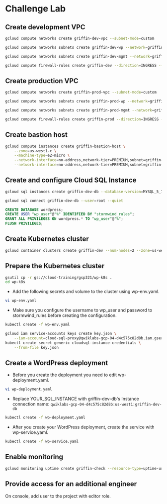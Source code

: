 # Challenge Lab

## Create development VPC

```bash
gcloud compute networks create griffin-dev-vpc --subnet-mode=custom
```

```bash
gcloud compute networks subnets create griffin-dev-wp --network=griffin-dev-vpc --region=us-west1 --range=192.168.16.0/20
```

```bash
gcloud compute networks subnets create griffin-dev-mgmt --network=griffin-dev-vpc --region=us-west1 --range=192.168.32.0/20
```

```bash
gcloud compute firewall-rules create griffin-dev --direction=INGRESS --priority=1000 --network=griffin-dev-vpc --action=ALLOW --rules=tcp:22 --source-ranges=0.0.0.0/0
```

## Create production VPC

```bash
gcloud compute networks create griffin-prod-vpc --subnet-mode=custom
```

```bash
gcloud compute networks subnets create griffin-prod-wp --network=griffin-prod-vpc --region=us-west1 --range=192.168.48.0/20
```

```bash
gcloud compute networks subnets create griffin-prod-mgmt --network=griffin-prod-vpc --region=us-west1 --range=192.168.64.0/20
```

```bash
gcloud compute firewall-rules create griffin-prod --direction=INGRESS --priority=1000 --network=griffin-prod-vpc --action=ALLOW --rules=tcp:22 --source-ranges=0.0.0.0/0
```

## Create bastion host

```bash
gcloud compute instances create griffin-bastion-host \
    --zone=us-west1-c \
    --machine-type=e2-micro \
    --network-interface=no-address,network-tier=PREMIUM,subnet=griffin-dev-mgmt \
    --network-interface=no-address,network-tier=PREMIUM,subnet=griffin-prod-mgmt
```

## Create and configure Cloud SQL Instance

```bash
gcloud sql instances create griffin-dev-db --database-version=MYSQL_5_7 --cpu=2 --memory=4GB --region=us-west1 --root-password=password123
```

```bash
gcloud sql connect griffin-dev-db --user=root --quiet
```

```sql
CREATE DATABASE wordpress;
CREATE USER "wp_user"@"%" IDENTIFIED BY "stormwind_rules";
GRANT ALL PRIVILEGES ON wordpress.* TO "wp_user"@"%";
FLUSH PRIVILEGES;
```

## Create Kubernetes cluster

```bash
gcloud container clusters create griffin-dev --num-nodes=2 --zone=us-west1-c --machine-type=e2-standard-4 --network=griffin-dev-vpc --subnetwork=griffin-dev-wp
```

## Prepare the Kubernetes cluster

```bash
gsutil cp -r gs://cloud-training/gsp321/wp-k8s .
cd wp-k8s
```

- Add the following secrets and volume to the cluster using wp-env.yaml.

```bash
vi wp-env.yaml
```

- Make sure you configure the username to wp_user and password to stormwind_rules before creating the configuration.

```bash
kubectl create -f wp-env.yaml
```

```bash
gcloud iam service-accounts keys create key.json \
    --iam-account=cloud-sql-proxy@qwiklabs-gcp-04-d4c575c82d8b.iam.gserviceaccount.com
kubectl create secret generic cloudsql-instance-credentials \
    --from-file key.json
```

## Create a WordPress deployment

- Before you create the deployment you need to edit wp-deployment.yaml.

```bash
vi wp-deployment.yaml
```

- Replace YOUR_SQL_INSTANCE with griffin-dev-db's Instance connection name: `qwiklabs-gcp-04-d4c575c82d8b:us-west1:griffin-dev-db`

```bash
kubectl create -f wp-deployment.yaml
```

- After you create your WordPress deployment, create the service with wp-service.yaml.

```bash
kubectl create -f wp-service.yaml
```

## Enable monitoring

```bash
gcloud monitoring uptime create griffin-check --resource-type=uptime-url --resource-labels=host=EXTERNAL_IP,project_id=qwiklabs-gcp-04-d4c575c82d8b
```

## Provide access for an additional engineer

On console, add user to the project with editor role.
